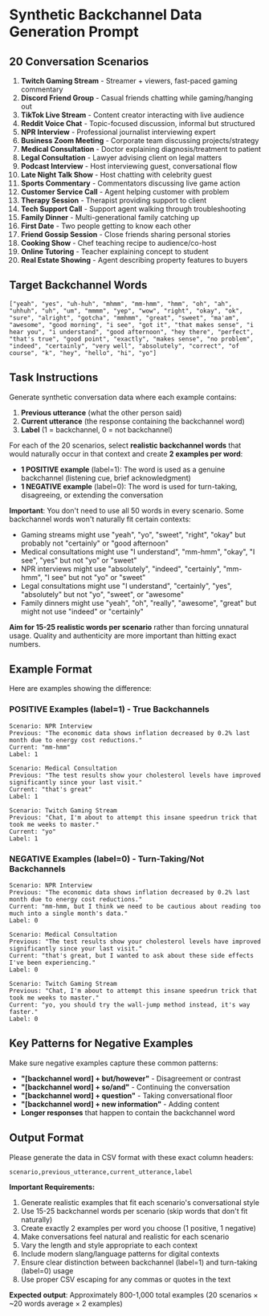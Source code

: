 # Synthetic Backchannel Data Generation Prompt

## 20 Conversation Scenarios

1. **Twitch Gaming Stream** - Streamer + viewers, fast-paced gaming commentary
2. **Discord Friend Group** - Casual friends chatting while gaming/hanging out
3. **TikTok Live Stream** - Content creator interacting with live audience
4. **Reddit Voice Chat** - Topic-focused discussion, informal but structured
5. **NPR Interview** - Professional journalist interviewing expert
6. **Business Zoom Meeting** - Corporate team discussing projects/strategy
7. **Medical Consultation** - Doctor explaining diagnosis/treatment to patient
8. **Legal Consultation** - Lawyer advising client on legal matters
9. **Podcast Interview** - Host interviewing guest, conversational flow
10. **Late Night Talk Show** - Host chatting with celebrity guest
11. **Sports Commentary** - Commentators discussing live game action
12. **Customer Service Call** - Agent helping customer with problem
13. **Therapy Session** - Therapist providing support to client
14. **Tech Support Call** - Support agent walking through troubleshooting
15. **Family Dinner** - Multi-generational family catching up
16. **First Date** - Two people getting to know each other
17. **Friend Gossip Session** - Close friends sharing personal stories
18. **Cooking Show** - Chef teaching recipe to audience/co-host
19. **Online Tutoring** - Teacher explaining concept to student
20. **Real Estate Showing** - Agent describing property features to buyers

## Target Backchannel Words

```
["yeah", "yes", "uh-huh", "mhmm", "mm-hmm", "hmm", "oh", "ah", "uhhuh", "uh", "um", "mmmm", "yep", "wow", "right", "okay", "ok", "sure", "alright", "gotcha", "mmhmm", "great", "sweet", "ma'am", "awesome", "good morning", "i see", "got it", "that makes sense", "i hear you", "i understand", "good afternoon", "hey there", "perfect", "that's true", "good point", "exactly", "makes sense", "no problem", "indeed", "certainly", "very well", "absolutely", "correct", "of course", "k", "hey", "hello", "hi", "yo"]
```

## Task Instructions

Generate synthetic conversation data where each example contains:
1. **Previous utterance** (what the other person said)
2. **Current utterance** (the response containing the backchannel word)
3. **Label** (1 = backchannel, 0 = not backchannel)

For each of the 20 scenarios, select **realistic backchannel words** that would naturally occur in that context and create **2 examples per word**:
- **1 POSITIVE example** (label=1): The word is used as a genuine backchannel (listening cue, brief acknowledgment)
- **1 NEGATIVE example** (label=0): The word is used for turn-taking, disagreeing, or extending the conversation

**Important**: You don't need to use all 50 words in every scenario. Some backchannel words won't naturally fit certain contexts:
- Gaming streams might use "yeah", "yo", "sweet", "right", "okay" but probably not "certainly" or "good afternoon"
- Medical consultations might use "I understand", "mm-hmm", "okay", "I see", "yes" but not "yo" or "sweet"
- NPR interviews might use "absolutely", "indeed", "certainly", "mm-hmm", "I see" but not "yo" or "sweet"
- Legal consultations might use "I understand", "certainly", "yes", "absolutely" but not "yo", "sweet", or "awesome"
- Family dinners might use "yeah", "oh", "really", "awesome", "great" but might not use "indeed" or "certainly"

**Aim for 15-25 realistic words per scenario** rather than forcing unnatural usage. Quality and authenticity are more important than hitting exact numbers.

## Example Format

Here are examples showing the difference:

### POSITIVE Examples (label=1) - True Backchannels
```
Scenario: NPR Interview
Previous: "The economic data shows inflation decreased by 0.2% last month due to energy cost reductions."
Current: "mm-hmm"
Label: 1

Scenario: Medical Consultation  
Previous: "The test results show your cholesterol levels have improved significantly since your last visit."
Current: "that's great"
Label: 1

Scenario: Twitch Gaming Stream
Previous: "Chat, I'm about to attempt this insane speedrun trick that took me weeks to master."
Current: "yo"
Label: 1
```

### NEGATIVE Examples (label=0) - Turn-Taking/Not Backchannels
```
Scenario: NPR Interview
Previous: "The economic data shows inflation decreased by 0.2% last month due to energy cost reductions."
Current: "mm-hmm, but I think we need to be cautious about reading too much into a single month's data."
Label: 0

Scenario: Medical Consultation
Previous: "The test results show your cholesterol levels have improved significantly since your last visit."
Current: "that's great, but I wanted to ask about these side effects I've been experiencing."
Label: 0

Scenario: Twitch Gaming Stream
Previous: "Chat, I'm about to attempt this insane speedrun trick that took me weeks to master."
Current: "yo, you should try the wall-jump method instead, it's way faster."
Label: 0
```

## Key Patterns for Negative Examples

Make sure negative examples capture these common patterns:
- **"[backchannel word] + but/however"** - Disagreement or contrast
- **"[backchannel word] + so/and"** - Continuing the conversation 
- **"[backchannel word] + question"** - Taking conversational floor
- **"[backchannel word] + new information"** - Adding content
- **Longer responses** that happen to contain the backchannel word

## Output Format

Please generate the data in CSV format with these exact column headers:
```
scenario,previous_utterance,current_utterance,label
```

**Important Requirements:**
1. Generate realistic examples that fit each scenario's conversational style
2. Use 15-25 backchannel words per scenario (skip words that don't fit naturally)
3. Create exactly 2 examples per word you choose (1 positive, 1 negative)
4. Make conversations feel natural and realistic for each scenario
5. Vary the length and style appropriate to each context
6. Include modern slang/language patterns for digital contexts
7. Ensure clear distinction between backchannel (label=1) and turn-taking (label=0) usage
8. Use proper CSV escaping for any commas or quotes in the text

**Expected output**: Approximately 800-1,000 total examples (20 scenarios × ~20 words average × 2 examples)